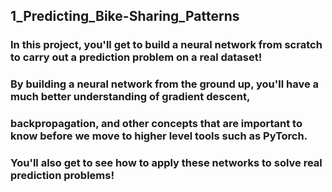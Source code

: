 ## 1_Predicting_Bike-Sharing_Patterns
### In this project, you'll get to build a neural network from scratch to carry out a prediction problem on a real dataset!
### By building a neural network from the ground up, you'll have a much better understanding of gradient descent,
### backpropagation, and other concepts that are important to know before we move to higher level tools such as PyTorch. 
### You'll also get to see how to apply these networks to solve real prediction problems!
